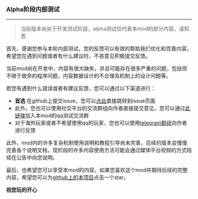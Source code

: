 ### Alpha阶段内部测试

---

> 当前版本尚处于开发测试阶段，alpha测试仅代表本mod的部分内容，请知悉

首先，感谢您参与本轮内部测试，您的反馈可以有效的帮助我们优化和完善内容，希望您在遇到问题或者有什么建议时，不吝意见积极提交反馈。

当前mod尚在开发中，内容有很大缺失，并且可能存在很多严重的问题，包括但不限于致命的程序问题，内容数据设计的不合理及机制上的设计问题等。

若您有遇到什么错误或者有建议反馈，您可以通过以下渠道进行：
- __首选__ 在github上提交issue，您可以[点此](https://github.com/EB-wilson/Singularity/issues)直接跳转到issue页面
- 此外，您也可以使用社交平台的交流群组向作者直接提交意见，您可以通过[此链接](https://jq.qq.com/?_wv=1027&k=BTHaN7gd)加入本mod的qq测试交流群
- 对于海外玩家或者不希望使用qq的玩家，您也可以使用[telegram群组](https://t.me/+Dv_nTdi3e_k0ZDk9)向作者进行反馈

此外，mod内的许多复杂机制使用说明和教程引导尚未完善，后续的版本会慢慢完善各个说明文档，现阶段的许多内容使用方法可能会通过媒体平台视频的方式陆续在公告中向您说明。

最后，也希望您可以享受本mod的内容，如果您喜欢这个mod并期待后续的完整内容，希望您可以为[github上的本项目](https://github.com/EB-wilson/Singularity)点击一个star。

__祝您玩的开心__

